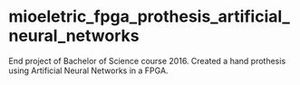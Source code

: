 # mioeletric_fpga_prothesis_artificial_neural_networks
End project of Bachelor of Science course 2016. Created a hand prothesis using Artificial Neural Networks in a FPGA.
